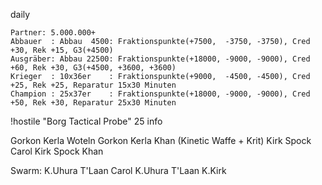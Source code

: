 daily

```
Partner: 5.000.000+
Abbauer  : Abbau  4500: Fraktionspunkte(+7500,  -3750, -3750), Cred +30, Rek +15, G3(+4500)
Ausgräber: Abbau 22500: Fraktionspunkte(+18000, -9000, -9000), Cred +60, Rek +30, G3(+4500, +3600, +3600)
Krieger  : 10x36er    : Fraktionspunkte(+9000,  -4500, -4500), Cred +25, Rek +25, Reparatur 15x30 Minuten
Champion : 25x37er    : Fraktionspunkte(+18000, -9000, -9000), Cred +50, Rek +30, Reparatur 25x30 Minuten
```

!hostile "Borg Tactical Probe" 25 info

Gorkon Kerla Woteln
Gorkon Kerla Khan (Kinetic Waffe + Krit)
Kirk Spock Carol
Kirk Spock Khan

Swarm:
K.Uhura T'Laan Carol
K.Uhura T'Laan K.Kirk
